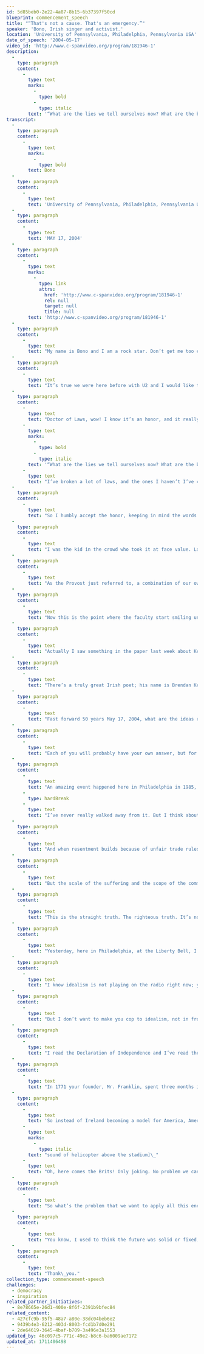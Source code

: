 ```yaml
---
id: 5d85beb0-2e22-4a87-8b15-6b37397f50cd
blueprint: commencement_speech
title: "“That's not a cause. That's an emergency.”"
speaker: 'Bono, Irish singer and activist.'
location: 'University of Pennsylvania, Philadelphia, Pennsylvania USA'
date_of_speech: '2004-05-17'
video_id: 'http://www.c-spanvideo.org/program/181946-1'
description:
  -
    type: paragraph
    content:
      -
        type: text
        marks:
          -
            type: bold
          -
            type: italic
        text: '“What are the lies we tell ourselves now? What are the blind spots of our age? What’s worth spending your post-Penn lives trying to do or undo? It might be something simple. It might be something as simple as our deep down refusal to believe that every human life has equal worth. Could that be it? Could that be it?”'
transcript:
  -
    type: paragraph
    content:
      -
        type: text
        marks:
          -
            type: bold
        text: Bono
  -
    type: paragraph
    content:
      -
        type: text
        text: 'University of Pennsylvania, Philadelphia, Pennsylvania USA'
  -
    type: paragraph
    content:
      -
        type: text
        text: 'MAY 17, 2004'
  -
    type: paragraph
    content:
      -
        type: text
        marks:
          -
            type: link
            attrs:
              href: 'http://www.c-spanvideo.org/program/181946-1'
              rel: null
              target: null
              title: null
        text: 'http://www.c-spanvideo.org/program/181946-1'
  -
    type: paragraph
    content:
      -
        type: text
        text: "My name is Bono and I am a rock star. Don’t get me too excited because I use four letter words when I get excited. I’d just like to say to the parents, your children are safe, your country is safe, the\_FCC\_has taught me a lesson and the only four letter word I’m going to use today is\_PENN. Come to think of it, Bono is a four-letter word. The whole business of obscenity – I don’t think there’s anything certainly more unseemly than the site of a rock star in academic robes. It’s a bit like when people put their King Charles spaniels in little tartan sweats and hats. It’s not natural, and it doesn’t make the dog any\_smarter."
  -
    type: paragraph
    content:
      -
        type: text
        text: "It’s true we were here before with U2 and I would like to thank them for giving me a great life, as well as you. I’ve got a great rock and roll band that normally stand in the back when I’m talking to thousands of people in a football stadium and they were here with me I think it was seven years ago. Actually then I was with some other sartorial problems. I was wearing a mirror ball suit and I emerged from a forty-foot high revolving lemon. It was a cross between a space ship, a disco and a plastic fruit. I guess it was at that point when your Trustees decided to give me their highest\_honor."
  -
    type: paragraph
    content:
      -
        type: text
        text: "Doctor of Laws, wow! I know it’s an honor, and it really is an honor, but are you sure? Doctor of Law, all I can think about is the laws I’ve broken. Laws of nature, laws of physics, laws of the Commonwealth of Pennsylvania, and on a memorable night in the late seventies, I think it was Newton’s law of motion sickness. No, it’s true, my resume reads like a rap sheet. I have to come clean.\_"
      -
        type: text
        marks:
          -
            type: bold
          -
            type: italic
        text: '“What are the lies we tell ourselves now? What are the blind spots of our age? What’s worth spending your post-Penn lives trying to do or undo? It might be something simple. It might be something as simple as our deep down refusal to believe that every human life has equal worth. Could that be it? Could that be it?”'
      -
        type: text
        text: "I’ve broken a lot of laws, and the ones I haven’t I’ve certainly thought about. I have sinned in thought, word, and deed and God forgive me; actually God forgave me, but why would you? I’m here getting a doctorate, getting respectable, getting in the good graces of the powers that be, I hope it sends you students a powerful message: Crime does\_pay."
  -
    type: paragraph
    content:
      -
        type: text
        text: "So I humbly accept the honor, keeping in mind the words of a British playwright, John Mortimer it was, “No brilliance is needed in the law, nothing but common sense and relatively clean fingernails.” Well, at best I’ve got one of the two. But no, I never went to college, I’ve slept in some strange places, but the library wasn’t one of them. I studied rock and roll and I grew up in Dublin in the ’70s; music was an alarm bell for me, it woke me up to the world. I was 17 when I first saw The Clash, and it just sounded like revolution. The Clash were like, “This is a public service announcement\_ - with\_guitars.”\_"
  -
    type: paragraph
    content:
      -
        type: text
        text: "I was the kid in the crowd who took it at face value. Later I learned that a lot of the rebels were in it for the t-shirt. They’d wear the boots but they wouldn’t march. They’d smash bottles on their heads but they wouldn’t go to something more painful, like a town hall meeting. By the way I felt like that myself until recently. I didn’t expect change to come so slow. So agonizingly slow. I didn’t realize that the biggest obstacle to political and social progress wasn’t the Free Masons, or the Establishment, or the boot heal of whatever you consider the man to be, it was something much more\_subtle."
  -
    type: paragraph
    content:
      -
        type: text
        text: "As the Provost just referred to, a combination of our own indifference and the Kafkaesque labyrinth of those you encounter as people vanish down the corridors of bureaucracy. So for better or worse that was my education. I came away with a clear sense of the difference music could make in my own life, in other peoples lives if I did my job right, which if you’re a singer in a rock band means avoiding the obvious pitfalls, like say a mullet hairdo. If anyone here doesn’t know what a mullet is, by the way, your education’s certainly not complete. I’d ask for your money back. For a lead singer like me, a mullet is, I would suggest, arguably more dangerous than a drug problem. Yes, I had a mullet in the\_’80s."
  -
    type: paragraph
    content:
      -
        type: text
        text: "Now this is the point where the faculty start smiling uncomfortably and thinking maybe they should have offered me the honorary bachelors degree instead of the full blown (“He should have been the bachelor’s one; he’s talking about mullets and stuff…”); and if they’re asking what on earth I’m doing here, I think it’s a fair question: what am I doing here? More to the point: what are you doing here? Because if you don’t mind me saying so, this is a strange ending to an Ivy League education. Four years in these historic halls thinking great thoughts and now you’re sitting in a stadium better suited for football listening to an Irish rock star give a speech that is so far mostly about himself. What are you doing\_here?"
  -
    type: paragraph
    content:
      -
        type: text
        text: "Actually I saw something in the paper last week about Kermit the Frog giving a commencement address somewhere. One of the students was complaining, “I worked my ass off for four years to be addressed by a sock?” You have worked your ass off for this. For four years you’ve been buying, trading, and selling, everything you’ve got in this marketplace of ideas. The intellectual hustle. Your pockets are full, even if your parents’ are empty, and now you’ve got to figure out what to spend it on. Well, the going rate for change is not cheap. Big ideas are expensive. The University has had its share of big ideas. Benjamin Franklin had a few, so did Justice Brennen and in my opinion so does Judith Rodin. What a gorgeous girl. They all knew that if you’re gonna be good at your word if you’re gonna live up to your ideals and your education, it’s gonna cost you. So my question, I suppose, is: What’s the big idea? What’s your big idea? What are you willing to spend your moral capital, your intellectual capital, your cash, your sweat equity in pursuing outside of the walls of the University of\_Pennsylvania?"
  -
    type: paragraph
    content:
      -
        type: text
        text: "There’s a truly great Irish poet; his name is Brendan Kennelly, and he has this epic poem called the Book of Judas, and there’s a line in that poem that never leaves my mind: “If you want to serve the age, betray it.” What does that mean to betray the age? Well to me betraying the age means exposing its conceits, its foibles, its phony moral certitudes. It means telling the secrets of the age and facing harsher truths. Every age has its massive moral blind spots. We might not see them, but our children will. Slavery was one of them and the people who best served that age were the ones who called it as it was, which was ungodly and inhuman. Ben Franklin called it when he became president of the Pennsylvania Abolition Society. Segregation. There was another one. America sees this now but it took a civil rights movement to betray their age. And 50 years ago the\_U.S.\_Supreme Court betrayed the age May 17, 1954, Brown vs. Board of Education came down and put the lie to the idea that separate can ever really be equal. Amen to\_that.\_"
  -
    type: paragraph
    content:
      -
        type: text
        text: "Fast forward 50 years May 17, 2004, what are the ideas right now worth betraying? What are the lies we tell ourselves now? What are the blind spots of our age? What’s worth spending your post-Penn lives trying to do or undo? It might be something simple. It might be something as simple as our deep down refusal to believe that every human life has equal worth. Could that be it? Could that be\_it?"
  -
    type: paragraph
    content:
      -
        type: text
        text: "Each of you will probably have your own answer, but for me that is it. And for me the proving ground has been Africa. Africa makes a mockery of what we say, at least what I say, about equality. It questions our pieties and our commitments because there’s no way to look at what’s happening over there and it’s effect on all of us and conclude that we actually consider Africans as our equal before God. There is no\_chance."
  -
    type: paragraph
    content:
      -
        type: text
        text: "An amazing event happened here in Philadelphia in 1985, Live Aid, that whole ‘We Are The World’ phenomenon, the concert that happened here.\_ Well after that concert I went to Ethiopia with my wife, Ali; we were there for a month and an extraordinary thing happened to me. We used to wake up in the morning and the mist would be lifting; we’d see thousands and thousands of people who’d been walking all night to our food station were we were working. One man\_ –\_ I was standing outside talking to the translator\_ –\_ had this beautiful boy and he was saying to me in Amharic, I think it was, I said I can’t understand what he’s saying; and this nurse who spoke English and Amharic said to me, he’s saying will you take his son. He’s saying please take his son; he would be a great son for you. I was looking puzzled and he said, “You must take my son because if you don’t take my son, my son will surely die. If you take him he will go back to where he is and get an education.” (Probably like the ones we’re talking about today.) I had to say no; that was the rules there and I walked away from that man."
      -
        type: hardBreak
      -
        type: text
        text: "I’ve never really walked away from it. But I think about that boy and that man and that’s when I started this journey that’s brought me here into this stadium. Because at that moment I became the worst scourge on God’s green earth, a rock star with a cause. Christ! Except it isn’t the cause. Seven thousand Africans dying every day of preventable, treatable disease like\_AIDS? That’s not a cause. That’s an emergency. And when the disease gets out of control because most of the population lives on less than one dollar a day? That’s not a cause. That’s an\_emergency."
  -
    type: paragraph
    content:
      -
        type: text
        text: "And when resentment builds because of unfair trade rules and the burden of unfair debt (they are debts, by the way, that keep Africans poor)? That’s not a cause. That’s an emergency.\_ So\_ –\_ We Are The World, Live Aid, Start Me Off, it was an extraordinary thing and really that event was about charity. But 20 years on I’m not that interested in charity. I’m interested in justice. There’s a difference. Africa needs justice as much as it needs charity. Equality for Africa is a big idea. It’s a big expensive idea. I see the Wharton graduates now getting out the math on the back of their programs; numbers are intimidating aren’t they, but not to\_you!\_"
  -
    type: paragraph
    content:
      -
        type: text
        text: "But the scale of the suffering and the scope of the commitment, they often numb us into a kind of indifference. Wishing for the end to\_AIDS\_and extreme poverty in Africa is like wishing that gravity didn’t make things so damn heavy.\_ We can wish it, but what the hell can we do about it? Well, more than we think. We can’t fix every problem\_ –\_ corruption, natural calamities are part of the picture here\_ –\_ but the ones we can, we must. The debt burden, as I say, unfair trade, as I say, sharing our knowledge, the intellectual copyright for lifesaving drugs in a crisis; we can do that. And because we can, we must. Because we can, we must.\_Amen."
  -
    type: paragraph
    content:
      -
        type: text
        text: "This is the straight truth. The righteous truth. It’s not a theory; it’s a fact. The fact is that this generation\_ –\_ yours, my generation\_ –\_ we’re the first generation that can look at poverty and disease, look across the ocean to Africa and say with a straight face, we can be the first to end this stupid extreme poverty, where, in a world of plenty, a child can die for lack of food in it’s belly. We can be the first generation. It might take a while, but we can be that generation that says no to stupid poverty. It’s a fact, the economists confirm it. It’s an expensive fact but cheaper than say the Marshall Plan that saved Europe from communism and fascism. And cheaper I would argue than fighting wave after wave of terrorism’s new recruits. That’s the economics department over there, very good. It’s a fact. So why aren’t we pumping our fists in the air and cheering about it? Well probably because when we admit we can do something about it, we’ve got to do something about it. For the first time in history we have the know-how, we have the cash, we have the lifesaving drugs, but do we have the\_will?"
  -
    type: paragraph
    content:
      -
        type: text
        text: "Yesterday, here in Philadelphia, at the Liberty Bell, I met a lot of Americans who do have the will. From arch religious conservatives to young secular radicals, I just felt an incredible overpowering sense that this was possible. We’re calling it the\_ONE\_campaign, to put an end to\_AIDS\_and extreme poverty in Africa. They believe we can do it; so do I. I really, really do believe it. I just want you to know, I think this is obvious, but I’m not really going in for the warm fuzzy feeling thing; I’m not a hippy; I do not have flowers in my hair; I come from punk rock, all right. The Clash wore army boots not Birkenstocks. I believe America can do this! I believe that this generation can do this. In fact I want to hear an argument about why we\_shouldn’t."
  -
    type: paragraph
    content:
      -
        type: text
        text: "I know idealism is not playing on the radio right now; you don’t see it on\_TV; irony is on heavy rotation, the knowingness, the smirk, the tired joke. I’ve tried them all out but I’ll tell you this, outside this campus, and even inside it, idealism is under siege beset by materialism, narcissism and all the other isms of indifference. Baggism, Shaggism. Raggism. Notism. Graduationism. Chismism; I don’t know. Where’s John Lennon when you need\_him?"
  -
    type: paragraph
    content:
      -
        type: text
        text: "But I don’t want to make you cop to idealism, not in front of your parents, or your younger siblings. But what about Americanism? Will you cop to that at least? It’s not everywhere in fashion these days. Americanism. Not very big in Europe, truth be told. No less on Ivy League college campuses. But it all depends on your definition of Americanism. Me, I’m in love with this country called America. I’m a huge fan of America, I’m one of those annoying fans, you know the ones that read the\_CD\_notes and follow you into bathrooms and ask you all kinds of annoying questions about why you didn’t live up to that. I’m that kind of\_fan."
  -
    type: paragraph
    content:
      -
        type: text
        text: "I read the Declaration of Independence and I’ve read the Constitution of the United States, and they are some liner notes dude. As I said yesterday I made my pilgrimage to Independence Hall, and I love America because America is not just a country, it’s an idea. You see my country, Ireland, is a great country, but it’s not an idea. America is an idea, but it’s an idea that brings with it some baggage, like power brings responsibility. It’s an idea that brings with it equality, but equality, even though it’s the highest calling, is the hardest to reach. The idea that anything is possible, that’s one of the reasons why I’m a fan of America. It’s like hey, look there’s the moon up there, lets take a walk on it, bring back a piece of it. That’s the kind of America that I’m a fan\_of."
  -
    type: paragraph
    content:
      -
        type: text
        text: "In 1771 your founder, Mr. Franklin, spent three months in Ireland and Scotland to look at the relationship they had with England to see if this could be a model for America, whether America should follow their example and remain a part of the British Empire. Franklin was deeply, deeply distressed by what he saw. In Ireland he saw how England had put a stranglehold on Irish trade, how absentee English landlords exploited Irish tenant farmers and how those farmers in Franklin’s words, “lived in retched hovels of mud and straw, were clothed in rags and subsisted chiefly on potatoes.”\_ Not exactly the American\_dream."
  -
    type: paragraph
    content:
      -
        type: text
        text: 'So instead of Ireland becoming a model for America, America became a model for Ireland in our own struggle for independence. When the potatoes ran out, millions of Irish men, women and children packed their bags got on a boat and showed up right here. And we’re still doing it. We’re not even starving anymore. Loads of potatoes! In fact if there’s any Irish out there, I’ve breaking news from Dublin: the potato famine is over you can come home now. But why are we still showing up? Because we love the idea of America. We love the crackle and the hustle, we love the spirit that gives a finger to fate, the spirit that says there’s no hurdle we can’t clear and no problem we can’t fix… ['
      -
        type: text
        marks:
          -
            type: italic
        text: "sound of helicopter above the stadium]\_"
      -
        type: text
        text: "Oh, here comes the Brits! Only joking. No problem we can’t\_fix."
  -
    type: paragraph
    content:
      -
        type: text
        text: "So what’s the problem that we want to apply all this energy and intellect to? Every era has its defining struggle and the fate of Africa is one of ours. It’s not the only one, but in the history books it’s easily going to make the top five, what we did or what we did not do. It’s a proving ground, as I said earlier, for the idea of equality. But whether it’s this or something else, I hope you’ll pick a fight and get in it. Get your boots dirty; get rough; steel your courage with a final drink there at Smoky Joe’s, one last primal scream and go. Sing the melody line you hear in your own head; remember, you don’t owe anybody any explanations; you don’t owe your parents any explanations; you don’t owe your professors any\_explanations."
  -
    type: paragraph
    content:
      -
        type: text
        text: "You know, I used to think the future was solid or fixed, something you inherited like an old building that you move into when the previous generation moves out or gets chased out. But it’s not. The future is not fixed; it’s fluid. You can build your own building, or hut or condo, whatever; this is the metaphor part of the speech by the way. But my point is that the world is more malleable than you think and it’s waiting for you to hammer it into shape. Now if I were a folksinger I’d immediately launch into “If I Had a Hammer” right now, get you all singing and swaying. But as I say I come from punk rock, so I’d rather have the bloody hammer right here in my fist. That’s what this degree of yours is, a blunt instrument. So go forth and build something with it. Remember what John Adams said about Ben Franklin, “He does not hesitate at our boldest Measures but rather seems to think us too irresolute.” Well this is the time for bold measures and this is the country and you are the\_generation."
  -
    type: paragraph
    content:
      -
        type: text
        text: "Thank\_you."
collection_type: commencement-speech
challenges:
  - democracy
  - inspiration
related_partner_initiatives:
  - 8e78665e-26d1-400e-8f6f-2391b9bfec84
related_content:
  - 427cfc9b-95f5-48a7-a80e-38dc04beb6e2
  - 9439b4e3-6212-403d-8003-fcd1b7d0e291
  - 2de64619-3645-4baf-b709-3a496e3a1553
updated_by: 46c097c5-771c-49e2-b8c6-ba6009ae7172
updated_at: 1711406498
---
```

